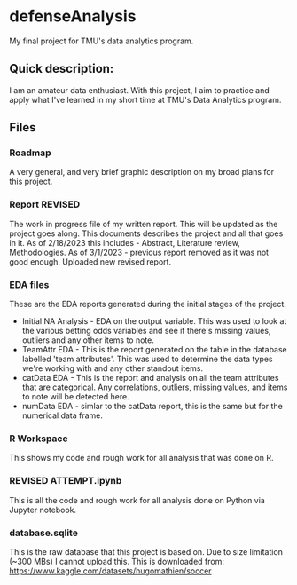 # defenseAnalysis
My final project for TMU's data analytics program. 

## Quick description:
I am an amateur data enthusiast. With this project, I aim to practice and apply what I've learned in my short time at TMU's Data Analytics program.

## Files

### Roadmap
A very general, and very brief graphic description on my broad plans for this project. 

### Report REVISED
The work in progress file of my written report. This will be updated as the project goes along.
This documents describes the project and all that goes in it. 
As of 2/18/2023 this includes - Abstract, Literature review, Methodologies. 
As of 3/1/2023 - previous report removed as it was not good enough. Uploaded new revised report.

### EDA files
These are the EDA reports generated during the initial stages of the project. 
- Initial NA Analysis - EDA on the output variable. This was used to look at the various betting odds variables and see if there's missing values, outliers and any other items to note. 
- TeamAttr EDA - This is the report generated on the table in the database labelled 'team attributes'. This was used to determine the data types we're working with and any other standout items. 
- catData EDA - This is the report and analysis on all the team attributes that are categorical. Any correlations, outliers, missing values, and items to note will be detected here. 
- numData EDA - simlar to the catData report, this is the same but for the numerical data frame. 

### R Workspace
This shows my code and rough work for all analysis that was done on R. 

### REVISED ATTEMPT.ipynb
This is all the code and rough work for all analysis done on Python via Jupyter notebook. 

### database.sqlite
This is the raw database that this project is based on. Due to size limitation (~300 MBs) I cannot upload this.
This is downloaded from: https://www.kaggle.com/datasets/hugomathien/soccer
